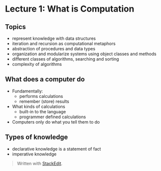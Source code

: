 # Lecture 1: What is Computation

## Topics
- represent knowledge with data structures
- iteration and recursion as computational metaphors
- abstraction of procedures and data types
- organization and modularize systems using object classes and methods
- different classes of algorithms, searching and sorting
- complexity of algorithms

## What does a computer do
- Fundamentally:
	- performs calculations
	- remember (store) results
- What kinds of calculations
	- built-in to the language
	- programmer defined calculations
- Computers only do what you tell them to do

## Types of knowledge
- declarative knowledge is a statement of fact
- imperative knowledge

> Written with [StackEdit](https://stackedit.io/).
<!--stackedit_data:
eyJoaXN0b3J5IjpbLTMxNzcyODY4NCw3MzA5OTgxMTZdfQ==
-->